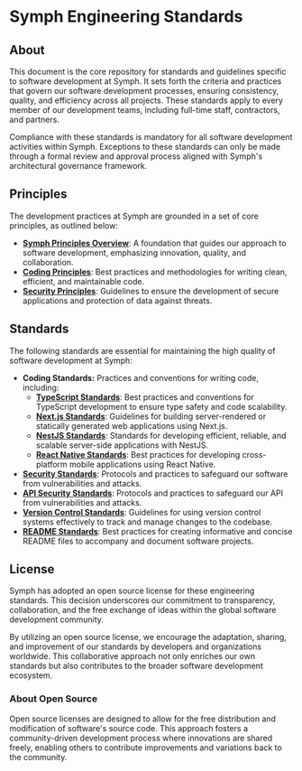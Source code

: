 # Symph Engineering Standards

## About

This document is the core repository for standards and guidelines specific to software development at Symph. It sets forth the criteria and practices that govern our software development processes, ensuring consistency, quality, and efficiency across all projects. These standards apply to every member of our development teams, including full-time staff, contractors, and partners.

Compliance with these standards is mandatory for all software development activities within Symph. Exceptions to these standards can only be made through a formal review and approval process aligned with Symph's architectural governance framework.

## Principles

The development practices at Symph are grounded in a set of core principles, as outlined below:

- [**Symph Principles Overview**](/principles/symph_principles_overview.md): A foundation that guides our approach to software development, emphasizing innovation, quality, and collaboration.
- [**Coding Principles**](/principles/coding_principles.md): Best practices and methodologies for writing clean, efficient, and maintainable code.
- [**Security Principles**](/principles/security_principles.md): Guidelines to ensure the development of secure applications and protection of data against threats.

## Standards

The following standards are essential for maintaining the high quality of software development at Symph:

- **Coding Standards:** Practices and conventions for writing code, including:
    - [**TypeScript Standards**](/standards/typescript_standards.md): Best practices and conventions for TypeScript development to ensure type safety and code scalability.
    - [**Next.js Standards**](/standards/nextjs_standards.md): Guidelines for building server-rendered or statically generated web applications using Next.js.
    - [**NestJS Standards**](/standards/nestjs_standards.md): Standards for developing efficient, reliable, and scalable server-side applications with NestJS.
    - [**React Native Standards**](/standards/react_native_standards.md): Best practices for developing cross-platform mobile applications using React Native.
- [**Security Standards**](security_standards.md): Protocols and practices to safeguard our software from vulnerabilities and attacks.
- [**API Security Standards**](api_security_standards.md): Protocols and practices to safeguard our API from vulnerabilities and attacks.
- [**Version Control Standards**](/standards/version_control_standards.md): Guidelines for using version control systems effectively to track and manage changes to the codebase.
- [**README Standards**](/standards/readme_standards.md): Best practices for creating informative and concise README files to accompany and document software projects.

## License

Symph has adopted an open source license for these engineering standards. This decision underscores our commitment to transparency, collaboration, and the free exchange of ideas within the global software development community.

By utilizing an open source license, we encourage the adaptation, sharing, and improvement of our standards by developers and organizations worldwide. This collaborative approach not only enriches our own standards but also contributes to the broader software development ecosystem.

### About Open Source

Open source licenses are designed to allow for the free distribution and modification of software's source code. This approach fosters a community-driven development process where innovations are shared freely, enabling others to contribute improvements and variations back to the community.